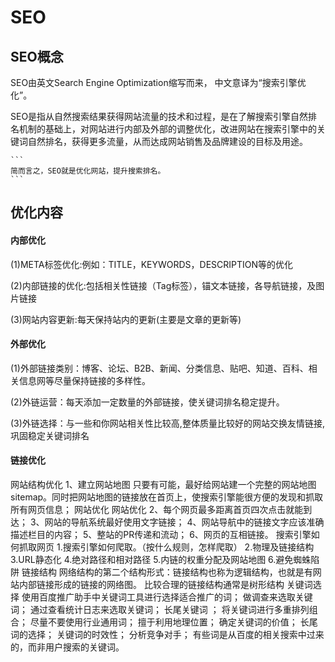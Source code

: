 # SEO

## SEO概念

SEO由英文Search Engine Optimization缩写而来， 中文意译为“搜索引擎优化”。

SEO是指从自然搜索结果获得网站流量的技术和过程，是在了解搜索引擎自然排名机制的基础上，对网站进行内部及外部的调整优化，改进网站在搜索引擎中的关键词自然排名，获得更多流量，从而达成网站销售及品牌建设的目标及用途。

    ```
    简而言之，SEO就是优化网站，提升搜索排名。
    ```

## 优化内容

#### 内部优化

(1)META标签优化:例如：TITLE，KEYWORDS，DESCRIPTION等的优化

(2)内部链接的优化:包括相关性链接（Tag标签），锚文本链接，各导航链接，及图片链接

(3)网站内容更新:每天保持站内的更新(主要是文章的更新等)


#### 外部优化

(1)外部链接类别：博客、论坛、B2B、新闻、分类信息、贴吧、知道、百科、相关信息网等尽量保持链接的多样性。

(2)外链运营：每天添加一定数量的外部链接，使关键词排名稳定提升。

(3)外链选择：与一些和你网站相关性比较高,整体质量比较好的网站交换友情链接,巩固稳定关键词排名

#### 链接优化

网站结构优化
1、建立网站地图
只要有可能，最好给网站建一个完整的网站地图sitemap。同时把网站地图的链接放在首页上，使搜索引擎能很方便的发现和抓取所有网页信息；
网站优化
网站优化
2、每个网页最多距离首页四次点击就能到达；
3、网站的导航系统最好使用文字链接；
4、网站导航中的链接文字应该准确描述栏目的内容；
5、整站的PR传递和流动；
6、网页的互相链接。
搜索引擎如何抓取网页
1.搜索引擎如何爬取。（按什么规则，怎样爬取）
2.物理及链接结构
3.URL静态化
4.绝对路径和相对路径
5.内链的权重分配及网站地图
6.避免蜘蛛陷阱
链接结构
网络结构的第二个结构形式：链接结构也称为逻辑结构，也就是有网站内部链接形成的链接的网络图。
比较合理的链接结构通常是树形结构
关键词选择
使用百度推广助手中关键词工具进行选择适合推广的词；
做调查来选取关键词；
通过查看统计日志来选取关键词；
长尾关键词 ；
将关键词进行多重排列组合；
尽量不要使用行业通用词；
擅于利用地理位置；
确定关键词的价值；
长尾词的选择；
关键词的时效性；
分析竞争对手；
有些词是从百度的相关搜索中过来的，而非用户搜索的关键词。